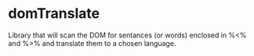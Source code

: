 # domTranslate
Library that will scan the DOM for sentances (or words) enclosed in %&lt;% and %>% and translate them to a chosen language.
